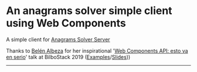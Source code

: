 # An anagrams solver simple client using Web Components

A simple client for [Anagrams Solver Server][2]

Thanks to [Belén Albeza][2] for her inspirational '[Web Components API: esto va en serio][3]' talk 
at BilboStack 2019 ([Examples][4]/[Slides][5]))

---
[1]: https://github.com/migupl/poc-yaas-server
[2]: https://twitter.com/ladybenko
[3]: https://bilbostack.com/2019/speaker/belen-albeza/index.html
[4]: https://belen-albeza.github.io/webcomponents-examples/
[5]: https://noti.st/ladybenko/LQunyI
